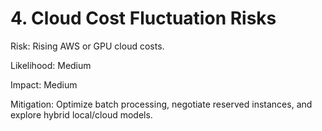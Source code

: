 # 4. Cloud Cost Fluctuation Risks

Risk: Rising AWS or GPU cloud costs.

Likelihood: Medium

Impact: Medium

Mitigation: Optimize batch processing, negotiate reserved instances, and explore hybrid local/cloud models.

